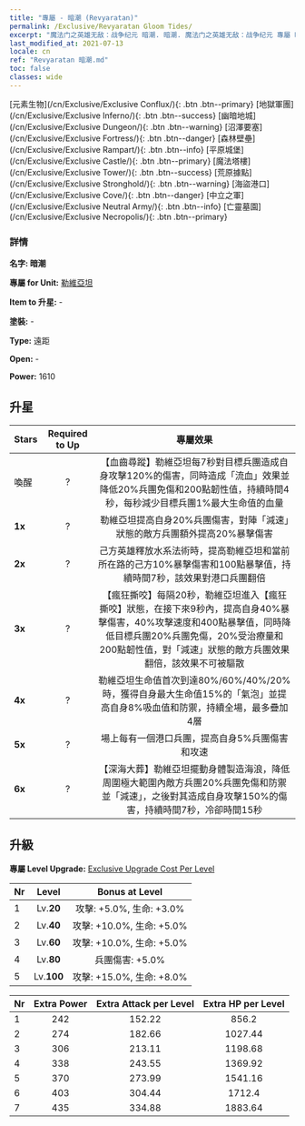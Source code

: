 ```yaml
---
title: "專屬 - 暗潮 (Revyaratan)"
permalink: /Exclusive/Revyaratan Gloom Tides/
excerpt: "魔法门之英雄无敌：战争纪元 暗潮. 暗潮. 魔法门之英雄无敌：战争纪元 專屬 暗潮. 勒維亞坦 專屬."
last_modified_at: 2021-07-13
locale: cn
ref: "Revyaratan 暗潮.md"
toc: false
classes: wide
---
```

 [元素生物](/cn/Exclusive/Exclusive Conflux/){: .btn .btn--primary} [地獄軍團](/cn/Exclusive/Exclusive Inferno/){: .btn .btn--success} [幽暗地城](/cn/Exclusive/Exclusive Dungeon/){: .btn .btn--warning} [沼澤要塞](/cn/Exclusive/Exclusive Fortress/){: .btn .btn--danger} [森林壁壘](/cn/Exclusive/Exclusive Rampart/){: .btn .btn--info} [平原城堡](/cn/Exclusive/Exclusive Castle/){: .btn .btn--primary} [魔法塔樓](/cn/Exclusive/Exclusive Tower/){: .btn .btn--success} [荒原據點](/cn/Exclusive/Exclusive Stronghold/){: .btn .btn--warning} [海盜港口](/cn/Exclusive/Exclusive Cove/){: .btn .btn--danger} [中立之軍](/cn/Exclusive/Exclusive Neutral Army/){: .btn .btn--info} [亡靈墓園](/cn/Exclusive/Exclusive Necropolis/){: .btn .btn--primary} 

### 詳情
 **名字: 暗潮** 

 **專屬 for Unit:** [勒維亞坦](/cn/units/Revyaratan/) 

 **Item to 升星:** -

 **塗裝:** -

 **Type:** 遠距

 **Open:** -

 **Power:** 1610

## 升星

  |     Stars    |  Required to Up | 專屬效果 |
  |:-------------|:---------------:|:---------------:|
  |  喚醒  | ? | 【血齒尋蹤】勒維亞坦每7秒對目標兵團造成自身攻擊120%的傷害，同時造成「流血」效果並降低20%兵團免傷和200點韌性值，持續時間4秒，每秒減少目標兵團1%最大生命值的血量 |
  | **1x** <i class="fas fa-star"/> | ? | 勒維亞坦提高自身20%兵團傷害，對陣「減速」狀態的敵方兵團額外提高20%暴擊傷害 |
  | **2x** <i class="fas fa-star"/> | ? | 己方英雄釋放水系法術時，提高勒維亞坦和當前所在路的己方10%暴擊傷害和100點暴擊值，持續時間7秒，該效果對港口兵團翻倍 |
  | **3x** <i class="fas fa-star"/> | ? | 【瘋狂撕咬】每隔20秒，勒維亞坦進入【瘋狂撕咬】狀態，在接下來9秒內，提高自身40%暴擊傷害，40%攻擊速度和400點暴擊值，同時降低目標兵團20%兵團免傷，20%受治療量和200點韌性值，對「減速」狀態的敵方兵團效果翻倍，該效果不可被驅散 |
  | **4x** <i class="fas fa-star"/> | ? | 勒維亞坦生命值首次到達80%/60%/40%/20%時，獲得自身最大生命值15%的「氣泡」並提高自身8%吸血值和防禦，持續全場，最多疊加4層 |
  | **5x** <i class="fas fa-star"/> | ? | 場上每有一個港口兵團，提高自身5%兵團傷害和攻速 |
  | **6x** <i class="fas fa-star"/> | ? | 【深海大葬】勒維亞坦擺動身體製造海浪，降低周圍極大範圍內敵方兵團20%兵團免傷和防禦並「減速」，之後對其造成自身攻擊150%的傷害，持續時間7秒，冷卻時間15秒 |


## 升級
 **專屬 Level Upgrade:** [Exclusive Upgrade Cost Per Level](/Exclusive/ExclusiveUpgradeCostPerLevel/)

  |  Nr  |   Level  | Bonus at Level |
  |:-----|:--------:|:--------------:|
  | 1 | Lv.**20** | 攻擊: +5.0%, 生命: +3.0% |
  | 2 | Lv.**40** | 攻擊: +10.0%, 生命: +5.0% |
  | 3 | Lv.**60** | 攻擊: +10.0%, 生命: +5.0% |
  | 4 | Lv.**80** | 兵團傷害: +5.0% |
  | 5 | Lv.**100** | 攻擊: +15.0%, 生命: +8.0% |


  |  Nr  |  Extra Power | Extra Attack per Level | Extra HP per Level |
  |:-----|:--------:|:--------:|:--------:|
  | 1 | 242 | 152.22 | 856.2 |
  | 2 | 274 | 182.66 | 1027.44 |
  | 3 | 306 | 213.11 | 1198.68 |
  | 4 | 338 | 243.55 | 1369.92 |
  | 5 | 370 | 273.99 | 1541.16 |
  | 6 | 403 | 304.44 | 1712.4 |
  | 7 | 435 | 334.88 | 1883.64 |


